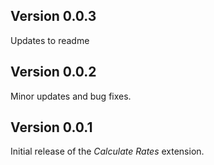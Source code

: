 ## Version 0.0.3

Updates to readme

## Version 0.0.2

Minor updates and bug fixes.

## Version 0.0.1

Initial release of the _Calculate Rates_ extension.
